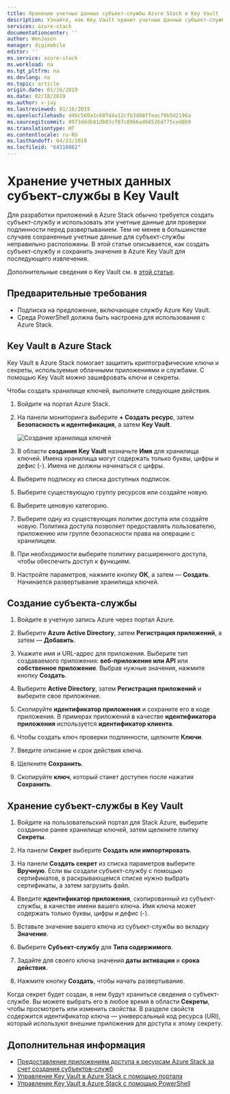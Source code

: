```yaml
---
title: Хранение учетных данных субъект-службы Azure Stack в Key Vault | Документация Майкрософт
description: Узнайте, как Key Vault хранит учетные данные субъект-службы в Azure Stack
services: azure-stack
documentationcenter: ''
author: WenJason
manager: digimobile
editor: ''
ms.service: azure-stack
ms.workload: na
ms.tgt_pltfrm: na
ms.devlang: na
ms.topic: article
origin.date: 01/16/2019
ms.date: 02/18/2019
ms.author: v-jay
ms.lastreviewed: 01/16/2019
ms.openlocfilehash: d4bc560a1c607d4a12cfb3d08ffeacf9b5d2196a
ms.sourcegitcommit: 0973dddb81db03cf07c8966ad66526d775ced8b9
ms.translationtype: HT
ms.contentlocale: ru-RU
ms.lasthandoff: 04/23/2019
ms.locfileid: "64310862"
---
```

# <a name="store-service-principal-credentials-in-key-vault"></a>Хранение учетных данных субъект-службы в Key Vault

Для разработки приложений в Azure Stack обычно требуется создать субъект-службу и использовать эти учетные данные для проверки подлинности перед развертыванием. Тем не менее в большинстве случаев сохраненные учетные данные для субъект-службы неправильно расположены. В этой статье описывается, как создать субъект-службу и сохранить значения в Azure Key Vault для последующего извлечения.

Дополнительные сведения о Key Vault см. в [этой статье](azure-stack-key-vault-intro.md).

## <a name="prerequisites"></a>Предварительные требования

- Подписка на предложение, включающее службу Azure Key Vault.
- Среда PowerShell должна быть настроена для использования с Azure Stack.

## <a name="key-vault-in-azure-stack"></a>Key Vault в Azure Stack

Key Vault в Azure Stack помогает защитить криптографические ключи и секреты, используемые облачными приложениями и службами. С помощью Key Vault можно зашифровать ключи и секреты.

Чтобы создать хранилище ключей, выполните следующие действия.

1. Войдите на портал Azure Stack.

2. На панели мониторинга выберите **+ Создать ресурс**, затем **Безопасность и идентификация**, а затем **Key Vault**.

   ![Создание хранилища ключей](media/azure-stack-key-vault-store-credentials/create-key-vault.png)

3. В области **создания Key Vault** назначьте **Имя** для хранилища ключей. Имена хранилища могут содержать только буквы, цифры и дефис (-). Имена не должны начинаться с цифры.

4. Выберите подписку из списка доступных подписок.

5. Выберите существующую группу ресурсов или создайте новую.

6. Выберите ценовую категорию.

7. Выберите одну из существующих политик доступа или создайте новую. Политика доступа позволяет предоставлять пользователю, приложению или группе безопасности права на операции с хранилищем.

8. При необходимости выберите политику расширенного доступа, чтобы обеспечить доступ к функциям.

9. Настройте параметров, нажмите кнопку **ОК**, а затем — **Создать**. Начинается развертывание хранилища ключей.

## <a name="create-a-service-principal"></a>Создание субъекта-службы

1. Войдите в учетную запись Azure через портал Azure.

2. Выберите **Azure Active Directory**, затем **Регистрация приложений**, а затем — **Добавить**.

3. Укажите имя и URL-адрес для приложения. Выберите тип создаваемого приложения: **веб-приложение или API** или **собственное приложение**. Выбрав нужные значения, нажмите кнопку **Создать**.

4. Выберите **Active Directory**, затем **Регистрация приложений** и выберите свое приложение.

5. Скопируйте **идентификатор приложения** и сохраните его в коде приложения. В примерах приложений в качестве **идентификатора приложения** используется **идентификатор клиента**.

6. Чтобы создать ключ проверки подлинности, щелкните **Ключи**.

7. Введите описание и срок действия ключа.

8. Щелкните **Сохранить**.

9. Скопируйте **ключ**, который станет доступен после нажатия **Сохранить**.

## <a name="store-the-service-principal-inside-key-vault"></a>Хранение субъект-службы в Key Vault

1. Войдите на пользовательский портал для Stack Azure, выберите созданное ранее хранилище ключей, затем щелкните плитку **Секреты**.

2. На панели **Секрет** выберите **Создать или импортировать**.

3. На панели **Создать секрет** из списка параметров выберите **Вручную**. Если вы создали субъект-службу с помощью сертификатов, в раскрывающемся списке нужно выбрать сертификаты, а затем загрузить файл.

4. Введите **идентификатор приложения**, скопированный из субъект-службы, в качестве имени вашего ключа. Имя ключа может содержать только буквы, цифры и дефис (-).

5. Вставьте значение вашего ключа из субъект-службы во вкладку **Значение**.

6. Выберите **Субъект-службу** для **Типа содержимого**.

7. Задайте для своего ключа значения **даты активации** и **срока действия**.

8. Нажмите кнопку **Создать**, чтобы начать развертывание.

Когда секрет будет создан, в нем будут храниться сведения о субъект-службе. Вы можете выбрать его в любое время в области **Секреты**, чтобы просмотреть или изменить свойства. В разделе свойств содержится идентификатор ключа — универсальный код ресурса (URI), который используют внешние приложения для доступа к этому секрету.

## <a name="next-steps"></a>Дополнительная информация

- [Предоставление приложениям доступа к ресурсам Azure Stack за счет создания субъектов-служб](azure-stack-create-service-principals.md)
- [Управление Key Vault в Azure Stack с помощью портала](azure-stack-key-vault-manage-portal.md)  
- [Управление Key Vault в Azure Stack с помощью PowerShell](azure-stack-key-vault-manage-powershell.md)